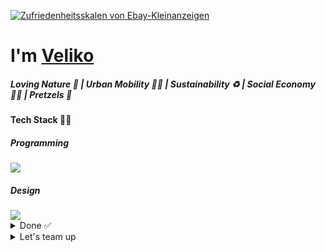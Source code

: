 [![Zufriedenheitsskalen von Ebay-Kleinanzeigen](https://user-images.githubusercontent.com/119793693/236852963-8280a650-30ff-4561-a20f-1514de2bfb1c.png)](#)

# I'm [Veliko](https://velikokardziev.de/)
##### Loving Nature 🌳 | Urban Mobility 🚴‍♂️ | Sustainability ♻️ | Social Economy ✌🏼 | Pretzels 🥨

#### Tech Stack 🧑‍💻
##### Programming

  <a href="https://skillicons.dev">
    <img src="https://skillicons.dev/icons?i=git,html,css,js,flask,mongodb,nextjs,react,py" />
  </a>


##### Design

  <a href="https://skillicons.dev">
    <img src="https://skillicons.dev/icons?i=ae,ps,pr,ai" />
  </a>

<details><summary>Done ✅</summary>

- [Neue Fische](https://www.neuefische.de/) - Web Development [![](https://geps.dev/progress/100)](#)
- [FreeCodeCamp](https://www.freecodecamp.org/certification/vaupunkt/front-end-development-libraries) - FrontEnd Development Libraries [![](https://geps.dev/progress/100)](#)
- [FreeCodeCamp](https://www.freecodecamp.org/certification/vaupunkt/responsive-web-design) - Responsive Web Design [![](https://geps.dev/progress/100)](#)
- [FreeCodeCamp](https://www.freecodecamp.org/certification/vaupunkt/javascript-algorithms-and-data-structures) - JavaScript Algorithms and Data Structures [![](https://geps.dev/progress/100)](#)
- [Harvards CS50](https://certificates.cs50.io/2a7f131b-dc88-4cc9-ab95-504fd25710f6.pdf?size=letter) - Introduction to Computer Science [![](https://geps.dev/progress/100)](#)
</details>

<details><summary>Let's team up</summary>
📍Munich
  
[![LinkedIn](https://skillicons.dev/icons?i=linkedin)](https://www.linkedin.com/in/velikokardziev) [![Twitter](https://skillicons.dev/icons?i=twitter)](https://twitter.com/vaupunkt) [![Instagram](https://skillicons.dev/icons?i=instagram)](https://www.instagram.com/vaupunkt)
</details>
